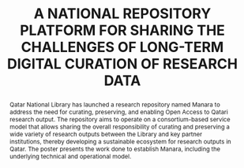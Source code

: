 ---
abstract: Qatar National Library has launched a research repository named Manara to
  address the need for curating, preserving, and enabling Open Access to Qatari research
  output. The repository aims to operate on a consortium-based service model that
  allows sharing the overall responsibility of curating and preserving a wide variety
  of research outputs between the Library and key partner institutions, thereby developing
  a sustainable ecosystem for research outputs in Qatar. The poster presents the work
  done to establish Manara, including the underlying technical and operational model.
creators:
- Shaon, Arif
- Werla, Marcin
- Alkhaja, Alwaleed
date: null
document_url: https://www.ideals.illinois.edu/items/128274/bitstreams/428913/data.pdf
grand_parent: iPRES
institutions: []
keywords:
- research data
- curation
- preservation
- sustainable model
- open access
- digital repository
landing_page_url: https://hdl.handle.net/2142/121070
language: eng
layout: publication
license: CC-BY 4.0 International
notes_url: null
parent: iPRES 2023
presentation_url: null
publication_type: paper
size: null
source_name: iPRES
title: A NATIONAL REPOSITORY PLATFORM FOR SHARING THE CHALLENGES OF LONG-TERM DIGITAL
  CURATION OF RESEARCH DATA
year: 2023
---